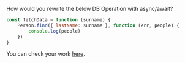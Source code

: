 
How would you rewrite the below DB Operation with async/await?

  

```js
const fetchData = function (surname) {
    Person.find({ lastName: surname }, function (err, people) {
        console.log(people)
    })
}
```
  

You can check your work [here](https://codepen.io/ElevationPen/pen/vqKqBZ?editors=0010).
